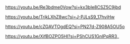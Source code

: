 https://youtu.be/Re3bdme0Vow?si=kx3bIe8CSZ5C9jbd

https://youtu.be/TrjkLXhZ8wc?si=J-PJLsS9_17hviHw

https://youtu.be/cZGAVTOgdEQ?si=PN27d-Z908A5OU5o

https://youtu.be/XifBOZPO5HI?si=PShCUS1GnIPqRR3_